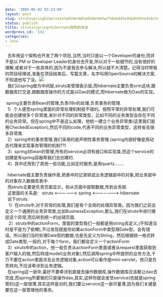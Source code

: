 ```yaml
---
date: '2005-06-02 03:23:09'
layout: post
slug: strutsspringhibernate%e6%9e%b6%e6%9e%84%e7%9a%84%e4%bd%93%e4%bc%9a
status: publish
title: struts+spring+hibernate架构的体会
wordpress_id: '131'
categories:
- Java
---
```


  去年用这个架构也开发了两个项目,当然,当时只是以一个Developer的身份,而并不是以 PM or Developer Leader的身份去开发,所以对于一些细节的,没有很好的理解,或者对于一些具体的,因为不是我去参与解决,所以就不大清楚。记得当时带我的项目经理说,准备在项目结束后，写篇文章，名字叫用OpenSource的解决方案,不知道他写了没。![](http://spaces.msn.com/mmm2005-05-13_18.25/RTE/emoticons/smile_regular.gif)   
  我们以spring做为中间层,struts来管理表示层,而hibernate主要负责orm这块,跟数据库打交道.跟数据库操作的方式是以Dao的模式,而hibernate做为Dao的实现。  
    
 spring主要负责Bean的管理,负责i18n的处理,负责事务的管理.  
  1）个人感觉spring里面的异常处理机制挺不错的。按照平常的异常处理,我们可能会创建很多个异常类,来针对不同的异常类型，比如不同的业务类型会存在不同的业务异常。但在spring中不是这么处理，他统一建立个业务异常类(这里我们是用CheckedException),然后不同的code,代表不同的业务异常类型，这样省去很多异常类.  
  2）spring中的事务管理,我们采用的是声明性事务管理.(spring内部好像是用动态代理来实现事务管理的机制??)  
  3）spring对bean的管理,所有的service必须有接口和实现类,而这个service的创建是有spring容器帮我们去创建的.  
  4）其中还用到了其他一些功能,比如定时服务,是用quartz........  
   
  hibernate就主要负责操作表,把表中的记录转成业务逻辑层中的对象,把业务层中的对象存入数据库表中.  
  而struts主要是负责页面显示，和从页面中提取数据,传到业务层.  
  这里面的关系是:   struts <------> spring <--------> hibernate   
  说下struts:  
   1）在struts中,对于异常的处理,我们是有个全局的处理异常类。因为我们之前会定义一个通用的业务异常类,比如BusinessException,那么,我们在struts中进行捕捉这个异常,而后转到统一的出错页面.  
   2）struts中的actionForm，里面的类型我们一般都是用string去定义,(不知道当时是不是为了偷懒),不过发现就是你如果actionForm中类型用Date型，会有错误。所以我们当时处理Date型的数据,也是先定义为String，然后根据统一格式转成Date类型.一般的,对于每个form，我们都会定义一个actionForm  
  3）struts中的action，他一般负责从actionForm里面或者从request里面获取到客户输入的值,然后转成model(业务对象),然后调用spring中所提供的业务方法,千万不要在action里面涉及业务逻辑对象,action可以看作是mini-servlet，他只是负责转向,不应该牵涉到业务逻辑。  
  在spring这一层中,最好不要牵涉到直接去操作数据库,操作数据库应该都让dao去完成,而spring所要做的只是操作dao,其实,这样你就会发觉service(也就是spring管的)这一层很薄,其实这样是对的,我们要让service这一层尽量薄,因为我们关键是要在这一层管理他的事务。
